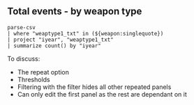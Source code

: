 
## Total events - by weapon type

``` UQL
parse-csv
| where "weaptype1_txt" in (${weapon:singlequote})
| project "iyear", "weaptype1_txt"
| summarize count() by "iyear"
```

To discuss:

- The repeat option
- Thresholds
- Filtering with the filter hides all other repeated panels
- Can only edit the first panel as the rest are dependant on it
